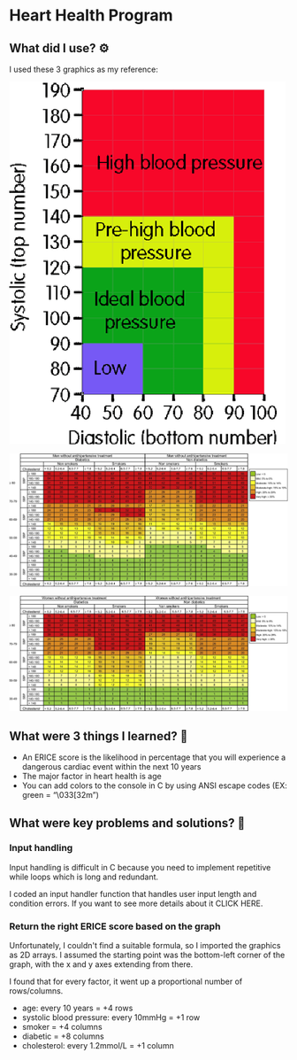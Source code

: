 # Heart Health Program

## What did I use? ⚙️

I used these 3 graphics as my reference:

![Blood Pressure](content/blood_pressure_chart.gif)

![Men ERICE](content/men_ERICE.jpeg)

![Women ERICE](content/women_ERICE.jpeg)

## What were 3 things I learned? 🧠

- An ERICE score is the likelihood in percentage that you will experience a dangerous cardiac event within the next 10 years
- The major factor in heart health is age
- You can add colors to the console in C by using ANSI escape codes (EX: green = “\033[32m”)

## What were key problems and solutions? 🤔

###  Input handling

Input handling is difficult in C because you need to implement repetitive while loops which is long and redundant.

I coded an input handler function that handles user input length and condition errors. If you want to see more details about it CLICK HERE.

### Return the right ERICE score based on the graph

Unfortunately, I couldn't find a suitable formula, so I imported the graphics as 2D arrays. I assumed the starting point was the bottom-left corner of the graph, with the x and y axes extending from there.

I found that for every factor, it went up a proportional number of rows/columns.

- age: every 10 years = +4 rows
- systolic blood pressure: every 10mmHg = +1 row
- smoker = +4 columns
- diabetic = +8 columns
- cholesterol: every 1.2mmol/L = +1 column